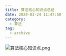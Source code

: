 ```yaml
---
title: 算法核心知识点总结
date: 2024-03-24 11:47:50
category:
  - 算法
tag:
  - archive
---
```

![算法核心知识点.png](https://upload-images.jianshu.io/upload_images/5526061-d873f2167bdf28ed.png?imageMogr2/auto-orient/strip%7CimageView2/2/w/1240)

